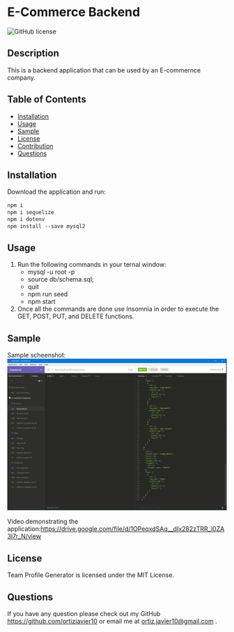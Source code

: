 # E-Commerce Backend

![GitHub license](https://img.shields.io/badge/license-MIT-blue.svg)

## Description
This is a backend application that can be used by an E-commernce company. 


## Table of Contents
* [Installation](#installation)
* [Usage](#usage)
* [Sample](#sample)
* [License](#license)
* [Contribution](#contribution)
* [Questions](#questions)

## Installation
Download the application and run:
```
npm i
npm i sequelize
npm i dotenv
npm install --save mysql2

```

## Usage
1. Run the following commands in your ternal window:
    - mysql -u root -p
    - source db/schema.sql;
    - quit
    - npm run seed
    - npm start
2. Once all the commands are done use Insomnia in order to execute the GET, POST, PUT, and DELETE functions. 

## Sample
Sample scheenshot:
<img src="./images/screenshot.png" >

Video demonstrating the application:https://drive.google.com/file/d/1OPeqxdSAq__dIx282zTRR_i0ZA3l7r_N/view


## License
Team Profile Generator is licensed under the MIT License.

## Questions
If you have any question please check out my GitHub https://github.com/ortizjavier10 or email me at ortiz.javier10@gmail.com .
